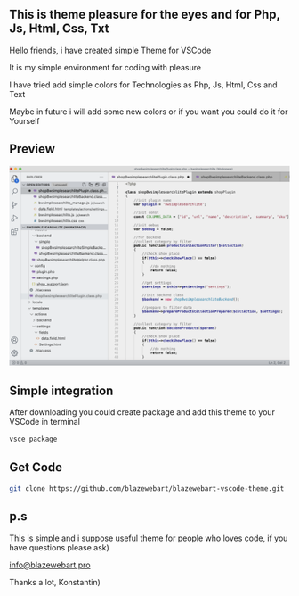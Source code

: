 ## This is theme pleasure for the eyes and for Php, Js, Html, Css, Txt

Hello friends, i have created simple Theme for VSCode

It is my simple environment for coding with pleasure

I have tried add simple colors for Technologies as Php, Js, Html, Css and Text

Maybe in future i will add some new colors or if you want you could do it for Yourself


## Preview

![Preview](https://raw.githubusercontent.com/blazewebart/blazewebart-vscode-theme/master/images/preview.png)


## Simple integration 

After downloading you could create package and add this theme to your VSCode in terminal

```sh
vsce package
``` 

## Get Code
```sh
git clone https://github.com/blazewebart/blazewebart-vscode-theme.git
``` 

## p.s

This is simple and i suppose useful theme for people who loves code, if you have questions please ask) 

info@blazewebart.pro

Thanks a lot, Konstantin)
